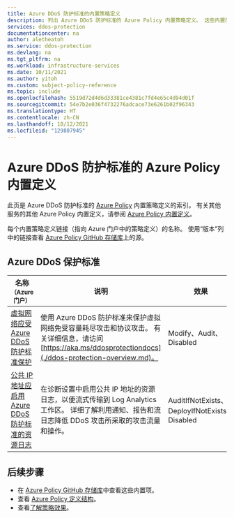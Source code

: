 ```yaml
---
title: Azure DDoS 防护标准的内置策略定义
description: 列出 Azure DDoS 防护标准的 Azure Policy 内置策略定义。 这些内置的策略定义提供了管理 Azure 资源的常用方法。
services: ddos-protection
documentationcenter: na
author: aletheatoh
ms.service: ddos-protection
ms.devlang: na
ms.tgt_pltfrm: na
ms.workload: infrastructure-services
ms.date: 10/11/2021
ms.author: yitoh
ms.custom: subject-policy-reference
ms.topic: include
ms.openlocfilehash: 5519d72d4d6d33381ce4381c7fd4e65c4d94d01f
ms.sourcegitcommit: 54e7b2e036f4732276adcace73e6261b02f96343
ms.translationtype: HT
ms.contentlocale: zh-CN
ms.lasthandoff: 10/12/2021
ms.locfileid: "129807945"
---
```

# <a name="azure-policy-built-in-definitions-for-azure-ddos-protection-standard"></a>Azure DDoS 防护标准的 Azure Policy 内置定义

此页是 Azure DDoS 防护标准的 [Azure Policy](../governance/policy/overview.md) 内置策略定义的索引。 有关其他服务的其他 Azure Policy 内置定义，请参阅 [Azure Policy 内置定义](../governance/policy/samples/built-in-policies.md)。

每个内置策略定义链接（指向 Azure 门户中的策略定义）的名称。 使用“版本”列中的链接查看 [Azure Policy GitHub 存储库](https://github.com/Azure/azure-policy)上的源。

## <a name="azure-ddos-protection-standard"></a>Azure DDoS 保护标准

|名称<br /><sub>（Azure 门户）</sub> |说明 |效果 |版本<br /><sub>(GitHub)</sub> |
|---|---|---|---|
|[虚拟网络应受 Azure DDoS 防护标准保护](https://portal.azure.com/#blade/Microsoft_Azure_Policy/PolicyDetailBlade/definitionId/%2Fproviders%2FMicrosoft.Authorization%2FpolicyDefinitions%2F94de2ad3-e0c1-4caf-ad78-5d47bbc83d3d)|使用 Azure DDoS 防护标准来保护虚拟网络免受容量耗尽攻击和协议攻击。 有关详细信息，请访问 [https://aka.ms/ddosprotectiondocs](./ddos-protection-overview.md)。|Modify、Audit、Disabled|[1.0.0](https://github.com/Azure/azure-policy/blob/master/built-in-policies/policyDefinitions/Network/VirtualNetworkDdosStandard_Audit.json)|
|[公共 IP 地址应启用 Azure DDoS 防护标准的资源日志](https://portal.azure.com/#blade/Microsoft_Azure_Policy/PolicyDetailBlade/definitionId/%2Fproviders%2FMicrosoft.Authorization%2FpolicyDefinitions%2F752154a7-1e0f-45c6-a880-ac75a7e4f648)|在诊断设置中启用公共 IP 地址的资源日志，以便流式传输到 Log Analytics 工作区。 详细了解利用通知、报告和流日志降低 DDoS 攻击所采取的攻击流量和操作。|AuditIfNotExists、DeployIfNotExists、Disabled|[1.0.0](https://github.com/Azure/azure-policy/blob/master/built-in-policies/policyDefinitions/Monitoring/PublicIpDdosLogging_Audit.json)|


## <a name="next-steps"></a>后续步骤

- 在 [Azure Policy GitHub 存储库](https://github.com/Azure/azure-policy)中查看这些内置项。
- 查看 [Azure Policy 定义结构](../governance/policy/concepts/definition-structure.md)。
- 查看[了解策略效果](../governance/policy/concepts/effects.md)。
